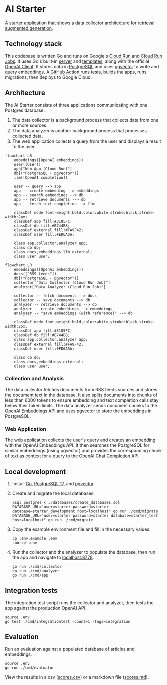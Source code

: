 # AI Starter

A starter application that shows a data collector architecture for [retrieval augmented generation](https://en.wikipedia.org/wiki/Prompt_engineering#Retrieval-augmented_generation).

## Technology stack

This codebase is written [Go](https://go.dev/) and runs on Google's [Cloud Run](https://cloud.google.com/run) and
[Cloud Run Jobs](https://cloud.google.com/run/docs/quickstarts/jobs/create-execute).
It uses Go's built-in [server](https://pkg.go.dev/net/http) and [templates](https://pkg.go.dev/html/template), along
with the official [OpenAI Client](https://github.com/openai/openai-go).
It stores data in [PostgreSQL](https://www.postgresql.org/) and uses [pgvector](https://github.com/pgvector/pgvector) to
write and query embeddings. 
A [GitHub Action](https://github.com/features/actions) runs tests, builds the apps, runs migrations, then deploys to
Google Cloud.

## Architecture

The AI Starter consists of three applications communicating with one Postgres database.

1.  The data collector is a background process that collects data from one or more sources.
1.  The data analyzer is another background process that processes collected data.
1.  The web application collects a query from the user and displays a result to the user.

```mermaid
flowchart LR
    embeddings([OpenAI embeddings])
    user((User))
    app["Web App (Cloud Run)"]
    db[("PostgreSQL + pgvector")]
    llm([OpenAI completion])
    
    user -- query --> app
    app -- create embedding --> embeddings
    app -- search embeddings --> db
    app -- retrieve documents --> db
    app -- fetch text completion --> llm

    classDef node font-weight:bold,color:white,stroke:black,stroke-width:2px;
    classDef app fill:#3185FC;
    classDef db fill:#B744B8;
    classDef external fill:#FA9F42;
    classDef user fill:#ED6A5A;

    class app,collector,analyzer app;
    class db db;
    class docs,embeddings,llm external;
    class user user;
```

```mermaid
flowchart LR
    embeddings([OpenAI embeddings])
    docs(["RSS feeds"])
    db[("PostgreSQL + pgvector")]
    collector["Data Collector (Cloud Run Job)"]
    analyzer["Data Analyzer (Cloud Run Job)"]
    
    collector -- fetch documents --> docs
    collector -- save documents --> db
    analyzer -- retrieve documents --> db
    analyzer -- create embeddings --> embeddings
    analyzer -- "save embeddings (with reference)" --> db

    classDef node font-weight:bold,color:white,stroke:black,stroke-width:2px;
    classDef app fill:#3185FC;
    classDef db fill:#B744B8;
    class app,collector,analyzer app;
    classDef external fill:#FA9F42;
    classDef user fill:#ED6A5A;

    class db db;
    class docs,embeddings external;
    class user user;
```

### Collection and Analysis

The data collector fetches documents from RSS feeds sources and stores the document text in the database.
It also splits documents into chunks of less than 6000 tokens to ensure embedding and text completion calls stay below
their token limits.
The data analyzer sends document chunks to the [OpenAI Embeddings API](https://platform.openai.com/docs/guides/embeddings)
and uses pgvector to store the embeddings in PostgreSQL.

### Web Application

The web application collects the user's query and creates an embedding with the OpenAI Embeddings API.
It then searches the PostgreSQL for similar embeddings (using pgvector) and provides the corresponding chunk of text as
context for a query to the [OpenAI Chat Completion API](https://platform.openai.com/docs/api-reference/chat).

## Local development

1.  Install [Go](https://formulae.brew.sh/formula/go), [PostgreSQL 17](https://formulae.brew.sh/formula/postgresql@17),
    and [pgvector](https://github.com/pgvector/pgvector).

1.  Create and migrate the local databases.
    ```shell
    psql postgres < ./databases/create_databases.sql
    DATABASE_URL="user=starter password=starter database=starter_development host=localhost" go run ./cmd/migrate
    DATABASE_URL="user=starter password=starter database=starter_test host=localhost" go run ./cmd/migrate
    ```

1.  Copy the example environment file and fill in the necessary values.
    ```shell
    cp .env.example .env 
    source .env
    ```

1.  Run the collector and the analyzer to populate the database, then run the app and navigate to
    [localhost:8778](http://localhost:8778).        

    ```shell
    go run ./cmd/collector
    go run ./cmd/analyzer
    go run ./cmd/app
    ```

## Integration tests

The integration test script runs the collector and analyzer, then tests the app against the production OpenAI API.

```shell
source .env
go test ./cmd/integrationtest -count=1 -tags=integration
```


## Evaluation

Run an evaluation against a populated database of articles and embeddings.

```shell
source .env
go run ./cmd/evaluator
```

View the results in a csv ([scores.csv](scores.csv)) or a markdown file ([scores.md](scores.md)).

